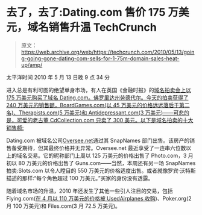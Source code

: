 # 去了，去了:Dating.com 售价 175 万美元，域名销售升温 TechCrunch

> 原文：<https://web.archive.org/web/https://techcrunch.com/2010/05/13/going-going-gone-dating-com-sells-for-1-75m-domain-sales-heat-up/amp/>

太平洋时间 2010 年 5 月 13 日晚 9 点 34 分

进入总是有利可图的绝望单身市场，有人在英国《金融时报》的[域名拍卖会上以 175 万美元购买了域名 Dating.com。佛罗里达州劳德代尔。今天的拍卖获得了 240 万美元的销售额，BoardGames.com(以 45 万美元的价格远远落后于第二名)、Therapists.com(5 万美元)和 Antidepressant.com(3 万美元)——可悲的是，可爱的老古董 CdCollection.com 只卖了 300 美元。以下是域名拍卖的十大销售额:](https://web.archive.org/web/20230125053626/http://www.domainfest.com/FtLauderdale2010/auction)

 <i-amphtml-sizer class="i-amphtml-sizer"></i-amphtml-sizer> 

Dating.com 被域名公司[Oversee.net](https://web.archive.org/web/20230125053626/http://www.crunchbase.com/company/oversee)通过其 SnapNames 部门出售。该房产的销售备受期待，但其最终价格并无异常。Oversee.net 最近享受了一连串六位数以上的域名交易。它的昵称部门上周以 125 万美元的价格出售了 Photo.com，3 月初以 80 万美元的价格出售了 Guns.com——当然，本周还有另一场 SnapNames 拍卖:Slots.com 以令人瞠目的 550 万美元的价格适度出售。或者就像罗宾·沃特斯描述的那样:“每个角色超过 100 万美元。”买家的身份没有透露。

随着域名市场的升温，2010 年还发生了其他一些引人注目的交易，包括 Flying.com([在 4 月以 110 万美元的价格被 UsedAirplanes 收购](https://web.archive.org/web/20230125053626/https://techcrunch.com/2010/04/07/gone-with-the-wind-flying-com-sells-for-1-1-million))、Poker.org(2 月 100 万美元)和 Files.com(3 月 72.5 万美元)。

<amp-analytics data-credentials="include" class="i-amphtml-layout-fixed i-amphtml-layout-size-defined" i-amphtml-layout="fixed"></amp-analytics>
